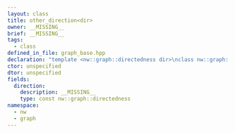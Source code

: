```yaml
---
layout: class
title: other_direction<dir>
owner: __MISSING__
brief: __MISSING__
tags:
  - class
defined_in_file: graph_base.hpp
declaration: "template <nw::graph::directedness dir>\nclass nw::graph::other_direction;"
ctor: unspecified
dtor: unspecified
fields:
  direction:
    description: __MISSING__
    type: const nw::graph::directedness
namespace:
  - nw
  - graph
---
```

